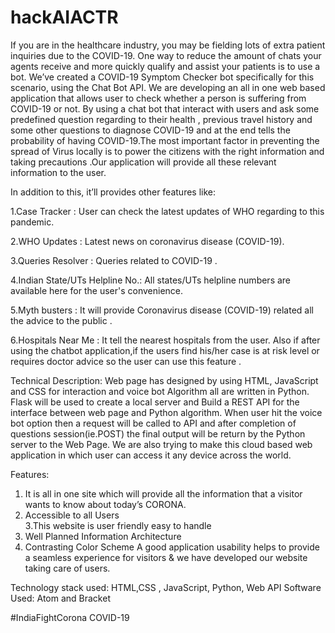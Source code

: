 # hackAIACTR
If you are in the healthcare industry, you may be fielding lots of extra patient inquiries due to the COVID-19. One way to reduce the 
amount of chats your agents receive and more quickly qualify and assist your patients is to use a bot. We’ve created a COVID-19 Symptom 
Checker bot specifically for this scenario, using the Chat Bot API.
We are developing an all in one web based application that allows user to check whether a person is suffering from COVID-19 or not. By using a chat bot that interact with users and ask some predefined question regarding to their health , previous travel history and some
other questions to diagnose COVID-19 and at the end tells the probability of having COVID-19.The most important factor in preventing the
spread of Virus locally is to power the citizens with the right information and taking precautions .Our application will provide all these relevant information to the user. 

In addition to this, it’ll provides other features like: 

1.Case Tracker : User can check the latest updates of WHO regarding to this pandemic.

2.WHO Updates : Latest news on coronavirus disease (COVID-19).

3.Queries Resolver : Queries related to COVID-19 .

4.Indian State/UTs Helpline No.: All states/UTs helpline numbers are available here for the user's convenience.

5.Myth busters : It will provide Coronavirus disease (COVID-19) related all the  advice to the public .

6.Hospitals Near Me : It tell the nearest hospitals from the user. Also if after using the chatbot application,if the users find his/her
case is at risk level or requires doctor advice so the user can use this feature . 

 Technical Description: 
 Web page has designed by using HTML, JavaScript and CSS for interaction and voice bot Algorithm all are written in Python. Flask will   be used to create a local server and Build a REST API for the interface between web page and Python algorithm. 
 When user hit the voice bot option then a request will be called to API and after completion of questions session(ie.POST) the final 
 output will be return by the Python server to the Web Page. We are also trying to make this cloud based web application in which user
 can access it any device across the world. 
 
 Features:
 1. It is all in one site which will provide all the information that a visitor wants to know about today’s CORONA.
 2. Accessible to all Users  
 3.This website is user friendly easy to handle 
 4. Well Planned Information Architecture 
 5. Contrasting Color Scheme A good application usability helps to provide a seamless experience for visitors & we have developed 
 our website taking care of users. 
 
 Technology stack used: HTML,CSS , JavaScript, Python, Web API 
 Software Used: Atom and Bracket 
 
 #IndiaFightCorona COVID-19
 
